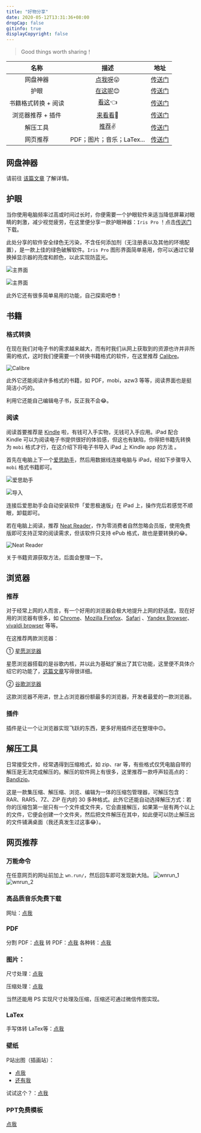 ```yaml
---
title: "好物分享"
date: 2020-05-12T13:31:36+08:00
dropCap: false
gitinfo: true
displayCopyright: false
---
```

<blockquote class="quote-center">
<p>
<font class = "colorfulfont">
Good things worth sharing！
</font>
</p>
</blockquote>

|        名称         |                    描述                     |                     地址                     |
| :-----------------: | :-----------------------------------------: | :------------------------------------------: |
|      网盘神器       | [点我呀](https://crcrc.me/share/#网盘神器)😛 | [传送门](https://crcrc.me/life/tools/pan/) |
|        护眼         |   [在这呢](https://crcrc.me/share/#护眼)😊   | [传送门](https://ruchan.lanzous.com/icj76mb) |
| 书籍格式转换 + 阅读 |    [看这](https://crcrc.me/share/#书籍)👈    |    [传送门](https://crcrc.me/share/#书籍)    |
|  浏览器推荐 + 插件  |  [来看看](https://crcrc.me/share/#浏览器)👀  |   [传送门](https://crcrc.me/share/#浏览器)   |
|      解压工具       |  [推荐](https://crcrc.me/share/#解压工具)✌️  |  [传送门](https://crcrc.me/share/#解压工具)  |
|      网页推荐       |               PDF；图片；音乐；LaTex...              |  [传送门](https://crcrc.me/share/#网页推荐)  |

## 网盘神器

请前往 [该篇文章](https://crcrc.me/life/tools/pan/) 了解详情。

## 护眼

当你使用电脑频率过高或时间过长时，你便需要一个护眼软件来适当降低屏幕对眼睛的刺激，减少视觉疲劳，在这里便分享一款护眼神器：`Iris Pro` ！点击[传送门](https://ruchan.lanzous.com/icj76mb)下载。

此处分享的软件安全绿色无污染，不含任何添加剂（无注册表以及其他的环境配置），是一款上佳的绿色破解软件。`Iris Pro` 图形界面简单易用，你可以通过它替换掉显示器的亮度和颜色，以此实现防蓝光。

![主界面](/images/分享/Iris_main.png "主界面")

![主界面](/images/分享/Iris_languang.png "蓝光设置")

此外它还有很多简单易用的功能，自己探索吧😎！

## 书籍

### 格式转换

在现在我们对电子书的需求越来越大，而有时我们从网上获取到的资源也许并非所需的格式，这时我们便需要一个转换书籍格式的软件，在这里推荐 [Calibre](https://calibre-ebook.com/)。

![Calibre](/images/分享/Calibre.png "蓝光设置")

此外它还能阅读许多格式的书籍，如 PDF，mobi，azw3 等等，阅读界面也是挺简洁小巧的。

利用它还能自己编辑电子书，反正我不会😂。

### 阅读

阅读首要推荐是 [Kindle](https://bookfere.com/novice) 啦，有钱可入手实物，无钱可入手应用。iPad 配合 Kindle 可以为阅读电子书提供很好的体验感，但这也有缺陷，你得把书籍先转换为 `mobi` 格式才行，在这介绍下将电子书导入 iPad 上 Kindle app 的方法 。

首先在电脑上下一个[爱思助手](https://www.i4.cn/)，然后用数据线连接电脑与 iPad，经如下步骤导入 `mobi` 格式书籍即可。

![爱思助手](/images/分享/itools_1.png "爱思助手")

![导入](/images/分享/itools_2.png "导入")

连接后爱思助手会自动安装软件「爱思极速版」在 iPad 上，操作完后若感觉不顺眼，卸载即可。

若在电脑上阅读，推荐 [Neat Reader](https://www.neat-reader.cn/)，作为零消费者自然忽略会员版，使用免费版即可支持正常的阅读需求，但该软件只支持 ePub 格式，故也是要转换的😂。

![Neat Reader](/images/分享/neatreader.png "Neat Reader")

关于书籍资源获取方法，后面会整理一下。

## 浏览器

### 推荐

对于经常上网的人而言，有一个好用的浏览器会极大地提升上网的舒适度。现在好用的浏览器有很多，如 [Chrome](https://www.google.com/chrome/?brand=CHBD&gclid=Cj0KCQjwh6XmBRDRARIsAKNInDFKuHMKhSTc3i_LtKibn2vMAru3v21GdHQMT_DDO7B4bMFszxAiG8gaAsXjEALw_wcB&gclsrc=aw.ds)、[Mozilla Firefox](https://www.mozilla.org/en-US/firefox/new/)、[Safari](https://www.apple.com/safari/) 、[Yandex Browser](https://browser.yandex.com/)、[vivaldi browser](https://vivaldi.com/) 等等。

在这推荐两款浏览器：

① [星愿浏览器](https://www.twinkstar.com/)

星愿浏览器搭载的是谷歌内核，并以此为基础扩展出了其它功能，这里便不具体介绍它的功能了，[这篇文章](https://bbs.twinkstar.com/forum.php?mod=viewthread&tid=1886&extra=page%3D1)写得很详细。

② [谷歌浏览器](https://www.google.com/chrome/?brand=CHBD&gclid=Cj0KCQjwh6XmBRDRARIsAKNInDFKuHMKhSTc3i_LtKibn2vMAru3v21GdHQMT_DDO7B4bMFszxAiG8gaAsXjEALw_wcB&gclsrc=aw.ds)

这款浏览器不用讲，世上占浏览器份额最多的浏览器，开发者最爱的一款浏览器。

### 插件

插件是让一个让浏览器实现飞跃的东西，更多好用插件还在整理中🙃。

## 解压工具

日常接受文件，经常遇得到压缩格式，如 zip、rar 等，有些格式仅凭电脑自带的解压是无法完成解压的。解压的软件网上有很多，这里推荐一款呼声较高点的：[Bandizip](https://www.bandisoft.com/bandizip/)。

这是一款集压缩、解压缩、浏览、编辑为一体的压缩包管理器，可解压包含 RAR、RAR5、7Z、ZIP 在内的 30 多种格式。此外它还能自动选择解压方式：若你的压缩包第一层只有一个文件或文件夹，它会直接解压，如果第一层有两个以上的文件，它便会创建一个文件夹，然后把文件解压在其中，如此便可以防止解压出的文件铺满桌面（我还真发生过这事😂）。

## 网页推荐

### 万能命令

在任意网页的网址前加上 `wn.run/`，然后回车即可发现新大陆。
![wnrun_1](/images/分享/wnrun_1.png "加上")
![wnrun_2](/images/分享/wnrun_2.png "可执行操作")

### 高品质音乐免费下载

网址：[点我](https://www.jbsou.cn/)

### PDF

分割 PDF：[点我](https://smallpdf.com/cn/split-pdf)
转 PDF：[点我](https://app.xunjiepdf.com/word2pdf/)
各种转：[点我](https://easypdf.com/cn)

### 图片：

尺寸处理：[点我](https://www.sojson.com/image/change.html)

压缩处理：[点我](https://tinypng.com/)

当然还能用 PS 实现尺寸处理及压缩，压缩还可通过微信传图实现。

### LaTex
手写体转 LaTex等：[点我](http://webdemo.myscript.com/views/math/index.html)

### 壁纸

P站出图（插画站）：
* [点我](https://m.pixivic.com/dailyRank?VNK=cdd8010e)
* [还有我](https://www.biacgn.com/archives/6046.html)

试试这个？：[点我](https://www.wallpapermaiden.com)

### PPT免费模板

[点我](http://ppt.sotary.com/web/wxapp/index.html)

